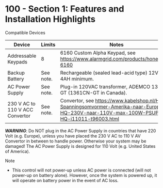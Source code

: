 # 100 - Section 1: Features and Installation Highlights


Compatible Devices

| Device | Limits | Notes |
|--|--|--|
| Addressable Keypads | 8 | 6160 Custom Alpha Keypad, see https://www.alarmgrid.com/products/honeywell-6160 |
| Backup Battery | See note. | Rechargeable (sealed lead-acid type) 12VDC, 4AH minimum. |
| AC Power Supply | See note. | Plug-in 120VAC transformer, ADEMCO 1361-GT (1361CN-GT in Canada). |
| 230 V AC to 110 V ACC Convertor | See note. | Convertor, see https://www.kabelshop.nl/HQ-Spanningsomvormer-Amerika-naar-Europa-HQ-230V-naar-110V-max-100W-PSUP34-HQ-i11011-t96003.html |

***WARNING***: Do NOT plug in the AC Power Supply in countries that have 220 Volt (e.g. Europe), unless you have placed the 230 V AC to 110 V AV Convertor in between to handle power. Otherwise your system may be damaged! The AC Power Supply is designed for 110 Volt (e.g. United States of America).

Note
- This control will not power-up unless AC power is connected (will not power-up on battery alone). However, once the system is powered up, it will operate on battery power in the event of AC loss.
